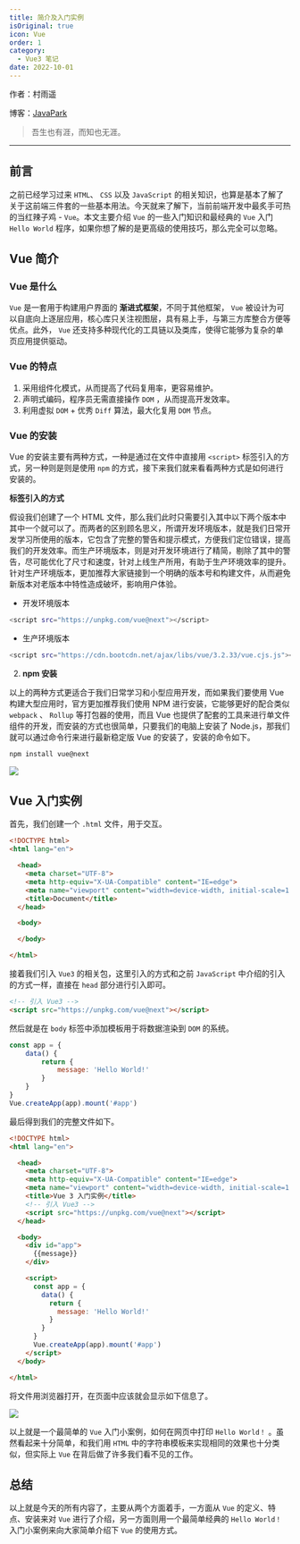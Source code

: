 ```yaml
---
title: 简介及入门实例
isOriginal: true
icon: Vue
order: 1
category:
  - Vue3 笔记
date: 2022-10-01
---
```

作者：村雨遥

博客：[JavaPark](https://cunyu1943.github.io/JavaPark)

>   吾生也有涯，而知也无涯。

---
## 前言

之前已经学习过来 `HTML`、 `CSS` 以及 `JavaScript` 的相关知识，也算是基本了解了关于这前端三件套的一些基本用法。今天就来了解下，当前前端开发中最炙手可热的当红辣子鸡 - `Vue`。本文主要介绍 `Vue` 的一些入门知识和最经典的 `Vue` 入门 `Hello World` 程序，如果你想了解的是更高级的使用技巧，那么完全可以忽略。

## Vue 简介

### Vue 是什么

`Vue`  是一套用于构建用户界面的 **渐进式框架**，不同于其他框架， `Vue`  被设计为可以自底向上逐层应用，核心库只关注视图层，具有易上手，与第三方库整合方便等优点。此外， `Vue`  还支持多种现代化的工具链以及类库，使得它能够为复杂的单页应用提供驱动。

### Vue 的特点

1.  采用组件化模式，从而提高了代码复用率，更容易维护。
1.  声明式编码，程序员无需直接操作 `DOM` ，从而提高开发效率。
1.  利用虚拟 `DOM`  + 优秀 `Diff`  算法，最大化复用 `DOM` 节点。

### Vue 的安装

Vue 的安装主要有两种方式，一种是通过在文件中直接用 `<script>` 标签引入的方式，另一种则是则是使用 `npm` 的方式，接下来我们就来看看两种方式是如何进行安装的。

**标签引入的方式**

假设我们创建了一个 HTML 文件，那么我们此时只需要引入其中以下两个版本中其中一个就可以了。而两者的区别顾名思义，所谓开发环境版本，就是我们日常开发学习所使用的版本，它包含了完整的警告和提示模式，方便我们定位错误，提高我们的开发效率。而生产环境版本，则是对开发环境进行了精简，剔除了其中的警告，尽可能优化了尺寸和速度，针对上线生产所用，有助于生产环境效率的提升。针对生产环境版本，更加推荐大家链接到一个明确的版本号和构建文件，从而避免新版本对老版本中特性造成破坏，影响用户体验。

-   开发环境版本

```sh
<script src="https://unpkg.com/vue@next"></script>
```

-   生产环境版本

```sh
<script src="https://cdn.bootcdn.net/ajax/libs/vue/3.2.33/vue.cjs.js"></script>
```

2.  **npm 安装**

以上的两种方式更适合于我们日常学习和小型应用开发，而如果我们要使用 Vue 构建大型应用时，官方更加推荐我们使用 NPM 进行安装，它能够更好的配合类似 `webpack` 、 `Rollup` 等打包器的使用，而且 Vue 也提供了配套的工具来进行单文件组件的开发，而安装的方式也很简单，只要我们的电脑上安装了 Node.js，那我们就可以通过命令行来进行最新稳定版 Vue 的安装了，安装的命令如下。

```sh
npm install vue@next
```

![](https://img-blog.csdnimg.cn/img_convert/aa9650d4c991be9e0eca210af108d3d4.png)

## Vue 入门实例

首先，我们创建一个 `.html` 文件，用于交互。

```html
<!DOCTYPE html>
<html lang="en">

  <head>
    <meta charset="UTF-8">
    <meta http-equiv="X-UA-Compatible" content="IE=edge">
    <meta name="viewport" content="width=device-width, initial-scale=1.0">
    <title>Document</title>
  </head>

  <body>

  </body>

</html>
```

接着我们引入 `Vue3` 的相关包，这里引入的方式和之前 `JavaScript` 中介绍的引入的方式一样，直接在 `head` 部分进行引入即可。

```html
<!-- 引入 Vue3 -->
<script src="https://unpkg.com/vue@next"></script>
```

然后就是在 `body` 标签中添加模板用于将数据渲染到 `DOM` 的系统。

```js
const app = {
    data() {
        return {
            message: 'Hello World!'
        }
    }
}
Vue.createApp(app).mount('#app')
```

最后得到我们的完整文件如下。

```html
<!DOCTYPE html>
<html lang="en">

  <head>
    <meta charset="UTF-8">
    <meta http-equiv="X-UA-Compatible" content="IE=edge">
    <meta name="viewport" content="width=device-width, initial-scale=1.0">
    <title>Vue 3 入门实例</title>
    <!-- 引入 Vue3 -->
    <script src="https://unpkg.com/vue@next"></script>
  </head>

  <body>
    <div id="app">
      {{message}}
    </div>

    <script>
      const app = {
        data() {
          return {
            message: 'Hello World!'
          }
        }
      }
      Vue.createApp(app).mount('#app')
    </script>
  </body>

</html>
```

将文件用浏览器打开，在页面中应该就会显示如下信息了。

![](https://img-blog.csdnimg.cn/img_convert/68c971d94d1c423291c619faf7492af2.png)

以上就是一个最简单的 `Vue` 入门小案例，如何在网页中打印 `Hello World！` 。虽然看起来十分简单，和我们用 `HTML` 中的字符串模板来实现相同的效果也十分类似，但实际上 `Vue` 在背后做了许多我们看不见的工作。

## 总结

以上就是今天的所有内容了，主要从两个方面着手，一方面从 `Vue` 的定义、特点、安装来对 `Vue` 进行了介绍，另一方面则用一个最简单经典的 `Hello World！`  入门小案例来向大家简单介绍下 `Vue` 的使用方式。